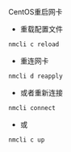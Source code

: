 CentOS重启网卡

- 重载配置文件

```bash
nmcli c reload
```

- 重连网卡

```bash
nmcli d reapply
```

- 或者重新连接

```bash
nmcli connect 
```

- 或

```bash
nmcli c up 
```

